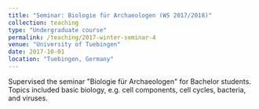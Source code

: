 ```yaml
---
title: "Seminar: Biologie für Archaeologen (WS 2017/2018)"
collection: teaching
type: "Undergraduate course"
permalink: /teaching/2017-winter-seminar-4
venue: "University of Tuebingen"
date: 2017-10-01
location: "Tuebingen, Germany"
---
```


Supervised the seminar "Biologie für Archaeologen" for Bachelor students. Topics included basic biology, e.g. cell components, cell cycles, bacteria, and viruses.
